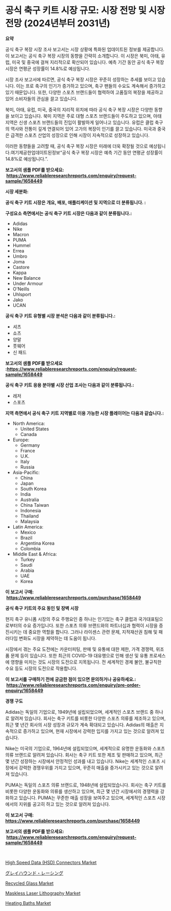 <p><h1>공식 축구 키트 시장 규모: 시장 전망 및 시장 전망 (2024년부터 2031년)</h1></p><p><strong>요약</strong></p>
<p><p>공식 축구 복장 시장 조사 보고서는 시장 상황에 특화된 업데이트된 정보를 제공합니다. 이 보고서는 공식 축구 복장 시장의 동향을 간략히 소개합니다. 이 시장은 북미, 아태, 유럽, 미국 및 중국에 걸쳐 지리적으로 확산되어 있습니다. 예측 기간 동안 공식 축구 복장 시장은 연평균 성장률이 14.8%로 예상됩니다.</p><p>시장 조사 보고서에 따르면, 공식 축구 복장 시장은 꾸준히 성장하는 추세를 보이고 있습니다. 이는 프로 축구의 인기가 증가하고 있으며, 축구 팬들의 수요도 계속해서 증가하고 있기 때문입니다. 또한, 다양한 스포츠 브랜드들이 협력하여 고품질의 복장을 제공하고 있어 소비자들의 관심을 끌고 있습니다.</p><p>북미, 아태, 유럽, 미국, 중국의 지리적 위치에 따라 공식 축구 복장 시장은 다양한 동향을 보이고 있습니다. 북미 지역은 주로 대형 스포츠 브랜드들이 주도하고 있으며, 아태 지역은 신생 스포츠 브랜드들의 진입이 활발하게 일어나고 있습니다. 유럽은 클럽 축구의 역사와 전통이 깊게 연결되어 있어 고가의 복장이 인기를 끌고 있습니다. 미국과 중국은 급격한 스포츠 산업의 성장으로 인해 시장이 지속적으로 성장하고 있습니다.</p><p>이러한 동향들을 고려할 때, 공식 축구 복장 시장은 미래에 더욱 확장될 것으로 예상됩니다.여기제공한업데이트된정보“공식 축구 복장 시장은 예측 기간 동안 연평균 성장률이 14.8%로 예상됩니다.”.</p></p>
<p><strong>보고서의 샘플 PDF를 받으세요: &nbsp;<a href="https://www.reliableresearchreports.com/enquiry/request-sample/1658449">https://www.reliableresearchreports.com/enquiry/request-sample/1658449</a></strong></p>
<p><strong>시장 세분화:</strong></p>
<p><strong> 공식 축구 키트 시장은 개요, 배포, 애플리케이션 및 지역으로 더 분류됩니다. :</strong></p>
<p><strong>구성요소 측면에서는 공식 축구 키트 시장은 다음과 같이 분류됩니다.:</strong></p>
<p><ul><li>Adidas</li><li>Nike</li><li>Macron</li><li>PUMA</li><li>Hummel</li><li>Errea</li><li>Umbro</li><li>Joma</li><li>Castore</li><li>Kappa</li><li>New Balance</li><li>Under Armour</li><li>O'Neills</li><li>Uhlsport</li><li>Jako</li><li>UCAN</li></ul></p>
<p><strong> 공식 축구 키트 유형별 시장 분석은 다음과 같이 분류됩니다.:</strong></p>
<p><ul><li>셔츠</li><li>쇼츠</li><li>양말</li><li>풋웨어</li><li>신 패드</li></ul></p>
<p><strong>보고서의 샘플 PDF를 받으세요 :<a href="https://www.reliableresearchreports.com/enquiry/request-sample/1658449">https://www.reliableresearchreports.com/enquiry/request-sample/1658449</a></strong></p>
<p><strong> 공식 축구 키트 응용 분야별 시장 산업 조사는 다음과 같이 분류됩니다.:</strong></p>
<p><ul><li>레저</li><li>스포츠</li></ul></p>
<p><strong>지역 측면에서 공식 축구 키트 지역별로 이용 가능한 시장 플레이어는 다음과 같습니다.:</strong></p>
<p><ul>
    <li>
        North America:
        <ul>
            <li>United States</li>
            <li>Canada</li>
        </ul>
    </li>
    <li>
        Europe:
        <ul>
            <li>Germany</li>
            <li>France</li>
            <li>U.K.</li>
            <li>Italy</li>
            <li>Russia</li>
        </ul>
    </li>
    <li>
        Asia-Pacific:
        <ul>
            <li>China</li>
            <li>Japan</li>
            <li>South Korea</li>
            <li>India</li>
            <li>Australia</li>
            <li>China Taiwan</li>
            <li>Indonesia</li>
            <li>Thailand</li>
            <li>Malaysia</li>
        </ul>
    </li>
    <li>
        Latin America:
        <ul>
            <li>Mexico</li>
            <li>Brazil</li>
            <li>Argentina Korea</li>
            <li>Colombia</li>
        </ul>
    </li>
    <li>
        Middle East & Africa:
        <ul>
            <li>Turkey</li>
            <li>Saudi</li>
            <li>Arabia</li>
            <li>UAE</li>
            <li>Korea</li>
        </ul>
    </li>
    </ul></p>
<p><strong>이 보고서 구매: &nbsp;<a href="https://www.reliableresearchreports.com/purchase/1658449">https://www.reliableresearchreports.com/purchase/1658449</a></strong></p>
<p><strong>공식 축구 키트의 주요 동인 및 장벽 시장</strong></p>
<p><p>현지 축구 유니폼 시장의 주요 주행요인 중 하나는 인기있는 축구 클럽과 국가대표팀으로부터의 수요 증가입니다. 또한 스포츠 의류 브랜드와의 파트너십과 협력이 시장을 증진시키는 데 중요한 역할을 합니다. 그러나 라이센스 관련 문제, 지적재산권 침해 및 패러다임 변화도 시장을 제약하는 데 도움이 됩니다.</p><p>시장에서 겪는 주요 도전에는 카운터피팅, 판매 및 유통에 대한 제한, 가격 경쟁력, 위조품 문제 등이 있습니다. 또한 최근의 COVID-19 대유행으로 인해 생산 및 유통 프로세스에 영향을 미치는 것도 시장의 도전으로 지목됩니다. 전 세계적인 경제 불안, 불규칙한 수요 등도 시장의 도전으로 작용합니다.</p></p>
<p><strong>이 보고서를 구매하기 전에 궁금한 점이 있으면 문의하거나 공유하세요.: &nbsp;<a href="https://www.reliableresearchreports.com/enquiry/pre-order-enquiry/1658449">https://www.reliableresearchreports.com/enquiry/pre-order-enquiry/1658449</a></strong></p>
<p><strong>경쟁 구도</strong></p>
<p><p>Adidas는 독일의 기업으로, 1949년에 설립되었으며, 세계적인 스포츠 브랜드 중 하나로 알려져 있습니다. 회사는 축구 키트를 비롯한 다양한 스포츠 의류를 제조하고 있으며, 최근 몇 년간 회사의 시장 성장과 규모가 계속 확대되고 있습니다. Adidas의 매출은 지속적으로 증가하고 있으며, 현재 시장에서 강력한 입지를 가지고 있는 것으로 알려져 있습니다.</p><p>Nike는 미국의 기업으로, 1964년에 설립되었으며, 세계적으로 유명한 운동화와 스포츠 의류 브랜드로 알려져 있습니다. 회사는 축구 키트 또한 제조 및 판매하고 있으며, 최근 몇 년간 성장하는 시장에서 안정적인 성과를 내고 있습니다. Nike는 세계적인 스포츠 시장에서 강력한 경쟁우위를 가지고 있으며, 꾸준히 매출을 증가시키고 있는 것으로 알려져 있습니다.</p><p>PUMA는 독일의 스포츠 의류 브랜드로, 1948년에 설립되었습니다. 회사는 축구 키트를 비롯한 다양한 운동화와 의류를 생산하고 있으며, 최근 몇 년간 시장에서의 경쟁력을 강화하고 있습니다. PUMA는 꾸준한 매출 성장을 보여주고 있으며, 세계적인 스포츠 시장에서의 지위를 공고히 하고 있는 것으로 알려져 있습니다.</p></p>
<p><strong>이 보고서 구매: &nbsp; <a href="https://www.reliableresearchreports.com/purchase/1658449">https://www.reliableresearchreports.com/purchase/1658449</a></strong></p>
<p><strong>보고서의 샘플 PDF를 받으세요: &nbsp;<a href="https://www.reliableresearchreports.com/enquiry/request-sample/1658449">https://www.reliableresearchreports.com/enquiry/request-sample/1658449</a></strong><strong></strong></p>
<p>&nbsp;</p>
<p><p><a href="https://github.com/luckyshygirl/Market-Research-Report-List-3/blob/main/high-speed-data-hsd-connectors-market.md">High Speed Data (HSD) Connectors Market</a></p><p><a href="https://github.com/schmahlson/Market-Research-Report-List-1/blob/main/111216013444.md">グレイハウンド・レーシング</a></p><p><a href="https://unruly-ladybug-44b.notion.site/Insights-into-Recycled-Glass-Market-Size-Analysing-Market-Share-Trends-and-Growth-from-2024-to-20-674bd6ceeb5e48bb9857859ee2d84289">Recycled Glass Market</a></p><p><a href="https://github.com/vimar16th/Market-Research-Report-List-3/blob/main/maskless-laser-lithography-market.md">Maskless Laser Lithography Market</a></p><p><a href="https://view.publitas.com/reportprime-1/heating-baths-market-research-report-unlocks-analysis-on-the-market-financial-status-market-size-and-market-revenue-upto-2031/">Heating Baths Market</a></p></p>